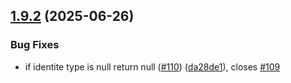## [1.9.2](https://github.com/RedFroggy/ilg-spring-boot-starter/compare/v1.9.1...v1.9.2) (2025-06-26)


### Bug Fixes

* if identite type is null return null ([#110](https://github.com/RedFroggy/ilg-spring-boot-starter/issues/110)) ([da28de1](https://github.com/RedFroggy/ilg-spring-boot-starter/commit/da28de128b0343a6fbb6d8471a35d6d31610206e)), closes [#109](https://github.com/RedFroggy/ilg-spring-boot-starter/issues/109)
